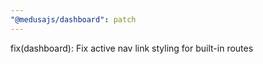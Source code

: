 ```yaml
---
"@medusajs/dashboard": patch
---
```


fix(dashboard): Fix active nav link styling for built-in routes
